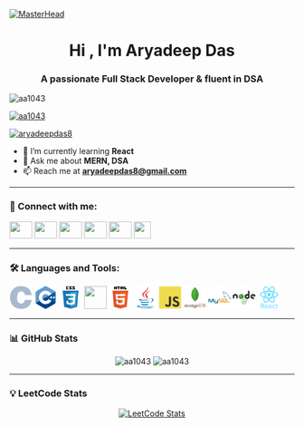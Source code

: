 [![MasterHead](https://user-images.githubusercontent.com/10498744/210012254-234538ff-d198-48aa-8964-37e6fd45d227.gif)](https://rishavchanda.io)

<h1 align="center">Hi , I'm Aryadeep Das</h1>
<h3 align="center">A passionate Full Stack Developer & fluent in DSA</h3>



<p align="left"> <img src="https://komarev.com/ghpvc/?username=aa1043&label=Profile%20views&color=0e75b6&style=flat" alt="aa1043" /> </p>

<p align="left"> <a href="https://github.com/ryo-ma/github-profile-trophy"><img src="https://github-profile-trophy.vercel.app/?username=aa1043" alt="aa1043" /></a> </p>

<p align="left"> <a href="https://twitter.com/aryadeepdas8" target="blank"><img src="https://img.shields.io/twitter/follow/aryadeepdas8?logo=twitter&style=for-the-badge" alt="aryadeepdas8" /></a> </p>

- 🌱 I’m currently learning **React**
- 💬 Ask me about **MERN, DSA**
- 📫 Reach me at **aryadeepdas8@gmail.com**

---

### 🔗 Connect with me:
<p align="left">
  <a href="https://twitter.com/aryadeepdas8" target="blank"><img src="https://raw.githubusercontent.com/rahuldkjain/github-profile-readme-generator/master/src/images/icons/Social/twitter.svg" height="30" width="40" /></a>
  <a href="https://linkedin.com/in/aryadeep-das-77b677269/" target="blank"><img src="https://raw.githubusercontent.com/rahuldkjain/github-profile-readme-generator/master/src/images/icons/Social/linked-in-alt.svg" height="30" width="40" /></a>
  <a href="https://www.youtube.com/@aryadeepdas2964" target="blank"><img src="https://raw.githubusercontent.com/rahuldkjain/github-profile-readme-generator/master/src/images/icons/Social/youtube.svg" height="30" width="40" /></a>
  <a href="https://www.geeksforgeeks.org/user/aryadeepdas8/" target="blank"><img src="https://raw.githubusercontent.com/rahuldkjain/github-profile-readme-generator/master/src/images/icons/Social/geeks-for-geeks.svg" height="30" width="40" /></a>
  <a href="https://discord.com/discovery/servers" target="blank"><img src="https://raw.githubusercontent.com/rahuldkjain/github-profile-readme-generator/master/src/images/icons/Social/discord.svg" height="30" width="40" /></a>
  <a href="https://leetcode.com/aryadeep2004/" target="blank"><img src="https://assets.leetcode.com/static_assets/public/webpack_bundles/images/logo-dark.e99485d9b.svg" height="30" width="30" /></a>
</p>

---

### 🛠️ Languages and Tools:
<p align="left"> 
  <a href="https://www.cprogramming.com/" target="_blank"><img src="https://raw.githubusercontent.com/devicons/devicon/master/icons/c/c-original.svg" width="40" height="40"/></a> 
  <a href="https://www.w3schools.com/cpp/" target="_blank"><img src="https://raw.githubusercontent.com/devicons/devicon/master/icons/cplusplus/cplusplus-original.svg" width="40" height="40"/></a> 
  <a href="https://www.w3schools.com/css/" target="_blank"><img src="https://raw.githubusercontent.com/devicons/devicon/master/icons/css3/css3-original-wordmark.svg" width="40" height="40"/></a> 
  <a href="https://expressjs.com" target="_blank"><img src="https://www.peanutsquare.com/wp-content/uploads/2024/04/Express.png" width="40" height="40"/></a> 
  <a href="https://www.w3.org/html/" target="_blank"><img src="https://raw.githubusercontent.com/devicons/devicon/master/icons/html5/html5-original-wordmark.svg" width="40" height="40"/></a> 
  <a href="https://www.java.com" target="_blank"><img src="https://raw.githubusercontent.com/devicons/devicon/master/icons/java/java-original.svg" width="40" height="40"/></a> 
  <a href="https://developer.mozilla.org/en-US/docs/Web/JavaScript" target="_blank"><img src="https://raw.githubusercontent.com/devicons/devicon/master/icons/javascript/javascript-original.svg" width="40" height="40"/></a> 
  <a href="https://www.mongodb.com/" target="_blank"><img src="https://raw.githubusercontent.com/devicons/devicon/master/icons/mongodb/mongodb-original-wordmark.svg" width="40" height="40"/></a> 
  <a href="https://www.mysql.com/" target="_blank"><img src="https://raw.githubusercontent.com/devicons/devicon/master/icons/mysql/mysql-original-wordmark.svg" width="40" height="40"/></a> 
  <a href="https://nodejs.org" target="_blank"><img src="https://raw.githubusercontent.com/devicons/devicon/master/icons/nodejs/nodejs-original-wordmark.svg" width="40" height="40"/></a> 
  <a href="https://reactjs.org/" target="_blank"><img src="https://raw.githubusercontent.com/devicons/devicon/master/icons/react/react-original-wordmark.svg" width="40" height="40"/></a> 
</p>

---

### 📊 GitHub Stats
<p align="center">
  <img src="https://github-readme-stats.vercel.app/api?username=aa1043&show_icons=true&locale=en" alt="aa1043" />
  <img src="https://github-readme-streak-stats.herokuapp.com/?user=aa1043&" alt="aa1043" />
</p>

---

### 💡 LeetCode Stats
<p align="center">
  <a href="https://leetcode.com/aryadeep2004/">
    <img src="https://leetcard.jacoblin.cool/aryadeep2004?ext=heatmap" alt="LeetCode Stats" />
  </a>
</p>
